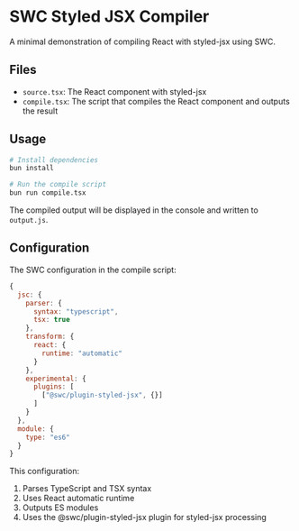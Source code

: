 # SWC Styled JSX Compiler

A minimal demonstration of compiling React with styled-jsx using SWC.

## Files

- `source.tsx`: The React component with styled-jsx
- `compile.tsx`: The script that compiles the React component and outputs the result

## Usage

```bash
# Install dependencies
bun install

# Run the compile script
bun run compile.tsx
```

The compiled output will be displayed in the console and written to `output.js`.

## Configuration

The SWC configuration in the compile script:

```js
{
  jsc: {
    parser: {
      syntax: "typescript",
      tsx: true
    },
    transform: {
      react: {
        runtime: "automatic"
      }
    },
    experimental: {
      plugins: [
        ["@swc/plugin-styled-jsx", {}]
      ]
    }
  },
  module: {
    type: "es6"
  }
}
```

This configuration:
1. Parses TypeScript and TSX syntax
2. Uses React automatic runtime
3. Outputs ES modules
4. Uses the @swc/plugin-styled-jsx plugin for styled-jsx processing
